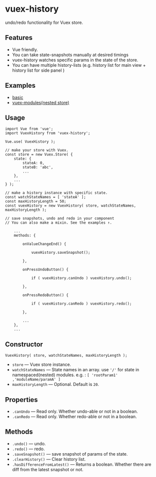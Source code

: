 # vuex-history

undo/redo functionality for Vuex store.

## Features

- Vue friendly.
- You can take state-snapshots manually at desired timings
- vuex-history watches specific params in the state of the store.
- You can have multiple history-lists (e.g. history list for main view + history list for side panel )


## Examples

- [basic](https://yomotsu.github.io/vuex-history/examples/basic.html)
- [vuex-modules(nested store)](https://yomotsu.github.io/vuex-history/examples/vuex-modules.html)

## Usage

```
import Vue from 'vue';
import VuexHistory from 'vuex-history';

Vue.use( VuexHistory );

// make your store with Vuex.
const store = new Vuex.Store( {
	state: {
		stateA: 0,
		stateB: 'abc',
		...
	},
	...
} );

// make a history instance with specific state.
const watchStateNames = [ 'stateA' ];
const maxHistoryLength = 50;
const vuexHistory = new VuexHistory( store, watchStateNames, maxHistoryLength );

// save snapshots, undo and redo in your component
// You can also make a mixin. See the examples ↑.

	...
	methods: {

		onValueChangeEnd() {

			vuexHistory.saveSnapshot();

		},

		onPressUndoButton() {

			if ( vuexHistory.canUndo ) vuexHistory.undo();

		},

		onPressRedoButton() {

			if ( vuexHistory.canRedo ) vuexHistory.redo();

		},

		...
	},
	...
```

## Constructor

```
VuexHistory( store, watchStateNames, maxHistoryLength );
```

- `store` — Vuex store instance.
- `watchStateNames` — State names in an array. use `'/'` for state in namespaced(nested) modules.
  e.g. : `[ 'rootParam1' ,'moduleName/paramA' ]`
- `maxHistoryLength` — Optional. Default is `20`.

## Properties

- `.canUndo` — Read only. Whether undo-able or not in a boolean.
- `.canRedo` — Read only. Whether redo-able or not in a boolean.

## Methods

- `.undo()` — undo.
- `.redo()` — redo.
- `.saveSnapshot()` — save snapshot of params of the state.
- `.clearHistory()` — Clear history list.
- `.hasDifferenceFromLatest()` — Returns a boolean. Whether there are diff from the latest snapshot or not.
